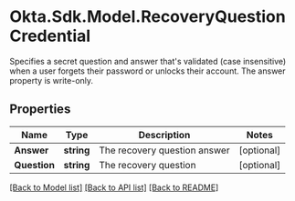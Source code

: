 # Okta.Sdk.Model.RecoveryQuestionCredential
Specifies a secret question and answer that's validated (case insensitive) when a user forgets their password or unlocks their account. The answer property is write-only.

## Properties

Name | Type | Description | Notes
------------ | ------------- | ------------- | -------------
**Answer** | **string** | The recovery question answer | [optional] 
**Question** | **string** | The recovery question | [optional] 

[[Back to Model list]](../README.md#documentation-for-models) [[Back to API list]](../README.md#documentation-for-api-endpoints) [[Back to README]](../README.md)

